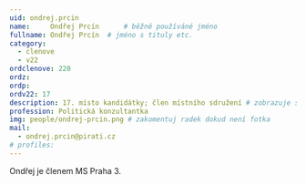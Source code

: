 ```yaml
---
uid: ondrej.prcin
name:     Ondřej Prcín  	# běžně používáné jméno
fullname: Ondřej Prcín 	# jméno s tituly etc.
category:
  - clenove
  - v22
ordclenove: 220
ordz: 
ordp:
ordv22: 17
description: 17. místo kandidátky; člen místního sdružení # zobrazuje se v lide
profession: Politická konzultantka
img: people/ondrej-prcin.png # zakomentuj radek dokud není fotka
mail:
  - ondrej.prcin@pirati.cz
# profiles:
---
```


Ondřej je členem MS Praha 3.
